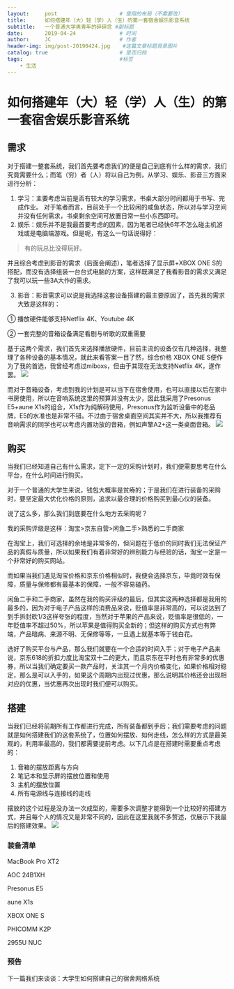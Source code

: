 ```yaml
---
layout:     post                    # 使用的布局（不需要改）
title:      如何搭建年（大）轻（学）人（生）的第一套宿舍娱乐影音系统               # 标题 
subtitle:   一个普通大学男青年的碎碎念 #副标题
date:       2019-04-24              # 时间
author:     JC                      # 作者
header-img: img/post-20190424.jpg    #这篇文章标题背景图片
catalog: true                       # 是否归档
tags:                               #标签
    - 生活
---
```

# 如何搭建年（大）轻（学）人（生）的第一套宿舍娱乐影音系统

## 需求

 对于搭建一整套系统，我们首先要考虑我们的便是自己到底有什么样的需求，我们究竟需要什么；而笔（穷）者（人）将以自己为例，从学习、娱乐、影音三方面来进行分析：

1. 学习：主要考虑当前是否有较大的学习需求，书桌大部分时间都用于书写、完成作业。  对于笔者而言，目前处于一个比较闲的咸鱼状态，所以对与学习空间并没有任何需求，书桌剩余空间可放置日常一些小东西即可。
2. 娱乐：娱乐并不是我最首要考虑的因素，因为笔者已经快6年不怎么碰主机游戏或是电脑端游戏。但是呢，有这么一句话说得好：

>有的玩总比没得玩好。 
  
并且综合考虑到影音的需求（后面会阐述），笔者选择了显示屏+XBOX ONE S的搭配，而没有选择组装一台台式电脑的方案，这样既满足了我看影音的需求又满足了我可以玩一些3A大作的需求。

3. 影音：影音需求可以说是我选择这套设备搭建的最主要原因了，首先我的需求大致是这样的：

①  播放硬件能够支持Netflix 4K、Youtube 4K

②  一套完整的音箱设备满足看剧与听歌的双重需要

基于这两个需求，我们首先来选择播放硬件，目前主流的设备仅有几种选择，我整理了各种设备的基本情况，就此来看答案一目了然，综合价格 XBOX ONE S便作为了我的首选，我曾经考虑过miboxs，但由于其现在无法支持Netflix 4K，遂作罢。
![](https://ws3.sinaimg.cn/large/006tNc79gy1g2e2vetfb5j319i0j2who.jpg)

而对于音箱设备，考虑到我的计划是可以当下在宿舍使用，也可以直接以后在家中书房使用，所以在音响系统这里的预算并没有太少，因此我采用了Presonus E5+aune X1s的组合，X1s作为纯解码使用，Presonus作为监听设备中的老品牌，E5的水准也是非常不错。不过由于宿舍桌面空间其实并不大，所以我推荐有音响需求的同学也可以考虑内置功放的音箱，例如声擎A2+这一类桌面音箱。
![](https://ws2.sinaimg.cn/large/006tNc79gy1g2e320ze4lj30ow0hswft.jpg)
## 购买

当我们已经知道自己有什么需求，定下一定的采购计划时，我们便需要思考在什么平台，在什么时间进行购买。

对于一个普通的大学生来说，钱包大概率是贫瘠的；于是我们在进行装备的采购时，要坚定最大优化价格的原则，追求以最合理的价格购买到最心仪的装备。

说了这么多，那么我们到底要在什么地方去采购呢？

我的采购评级是这样：淘宝>京东自营>闲鱼二手>熟悉的二手商家

在淘宝上，我们可选择的余地是非常多的，但问题在于低价的同时我们无法保证产品的真假与质量，所以如果我们有着非常好的辨别能力与经验的话，淘宝一定是一个非常好的购买网站。

而如果当我们遇见淘宝价格和京东价格相似时，我便会选择京东，毕竟时效有保障，质量与保修都有最基本的保障，一般不容易磕药。

闲鱼二手和二手商家，虽然在我的购买评级的最后，但其实这两种选择都是我用的最多的，因为对于电子产品这样的消费品来说，贬值率是非常高的，可以说达到了到手拆封砍1/3这样夸张的程度，当然对于苹果的产品来说，贬值率是很低的，一年贬值率不超过50%，所以苹果是值得购买全新的；但这样的购买方式也有弊端，产品暗病、来源不明、无保修等等，一旦遇上就基本等于钱白花。

选好了购买平台与产品，那么我们就要在一个合适的时间入手；对于电子产品来说，京东618的折扣力度比淘宝双十二的更大，而且京东在平时也有非常多的优惠券，所以当我们确定要买一款产品时，关注其一个月内价格变化，如果价格相对稳定，那么是可以入手的，如果这个周期内出现过优惠，那么说明其价格还会出现相对应的优惠，当优惠再次出现时我们便可以购买。
## 搭建

当我们已经将前期所有工作都进行完成，所有装备都到手后；我们需要考虑的问题就是如何搭建我们的这套系统了，位置如何摆放、如何走线，怎么样的方式是最美观的，利用率最高的，我们都需要提前考虑。以下几点是在搭建时需要重点考虑的：

1. 音箱的摆放距离与方向
2. 笔记本和显示屏的摆放位置和使用
3. 主机的摆放位置
4. 所有电源线与连接线的走线

摆放的这个过程是没办法一次成型的，需要多次调整才能得到一个比较好的搭建方式，并且每个人的情况又是非常不同的，因此在这里我就不多赘述，仅展示下我最后的搭建效果。
![](https://ws3.sinaimg.cn/large/006tNc79gy1g2e33p3gfsj31900u0grd.jpg)
### 装备清单

MacBook Pro XT2

AOC 24B1XH

Presonus E5

aune X1s

XBOX ONE S

PHICOMM K2P

2955U NUC
### 预告
下一篇我们来谈谈：大学生如何搭建自己的宿舍网络系统
